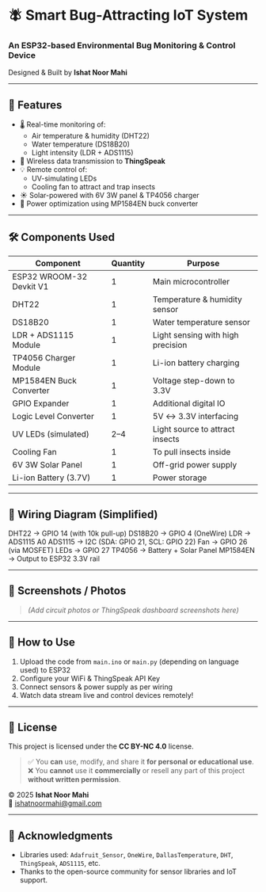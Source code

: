 # 🪰 Smart Bug-Attracting IoT System  
### An ESP32-based Environmental Bug Monitoring & Control Device  
Designed & Built by **Ishat Noor Mahi**

---

## 🌟 Features

- 🌡️ Real-time monitoring of:
  - Air temperature & humidity (DHT22)
  - Water temperature (DS18B20)
  - Light intensity (LDR + ADS1115)
- 📶 Wireless data transmission to **ThingSpeak**
- 💡 Remote control of:
  - UV-simulating LEDs
  - Cooling fan to attract and trap insects
- ☀️ Solar-powered with 6V 3W panel & TP4056 charger
- 🔋 Power optimization using MP1584EN buck converter

---

## 🛠️ Components Used

| Component               | Quantity | Purpose                                  |
|-------------------------|----------|------------------------------------------|
| ESP32 WROOM-32 Devkit V1 | 1        | Main microcontroller                     |
| DHT22                   | 1        | Temperature & humidity sensor            |
| DS18B20                 | 1        | Water temperature sensor                 |
| LDR + ADS1115 Module    | 1        | Light sensing with high precision        |
| TP4056 Charger Module   | 1        | Li-ion battery charging                  |
| MP1584EN Buck Converter | 1        | Voltage step-down to 3.3V                |
| GPIO Expander           | 1        | Additional digital IO                    |
| Logic Level Converter   | 1        | 5V ↔ 3.3V interfacing                    |
| UV LEDs (simulated)     | 2–4      | Light source to attract insects          |
| Cooling Fan             | 1        | To pull insects inside                   |
| 6V 3W Solar Panel       | 1        | Off-grid power supply                    |
| Li-ion Battery (3.7V)   | 1        | Power storage                            |

---

## 🔌 Wiring Diagram (Simplified)

DHT22 → GPIO 14 (with 10k pull-up)
DS18B20 → GPIO 4 (OneWire)
LDR → ADS1115 A0
ADS1115 → I2C (SDA: GPIO 21, SCL: GPIO 22)
Fan → GPIO 26 (via MOSFET)
LEDs → GPIO 27
TP4056 → Battery + Solar Panel
MP1584EN → Output to ESP32 3.3V rail


---

## 📸 Screenshots / Photos

> *(Add circuit photos or ThingSpeak dashboard screenshots here)*

---

## 🚀 How to Use

1. Upload the code from `main.ino` or `main.py` (depending on language used) to ESP32
2. Configure your WiFi & ThingSpeak API Key
3. Connect sensors & power supply as per wiring
4. Watch data stream live and control devices remotely!

---

## 🔐 License

This project is licensed under the **CC BY-NC 4.0** license.

> ✅ You **can** use, modify, and share it **for personal or educational use**.  
> ❌ You **cannot** use it **commercially** or resell any part of this project **without written permission**.

© 2025 **Ishat Noor Mahi**  
📧 ishatnoormahi@gmail.com

---

## 🤝 Acknowledgments

- Libraries used: `Adafruit_Sensor`, `OneWire`, `DallasTemperature`, `DHT`, `ThingSpeak`, `ADS1115`, etc.
- Thanks to the open-source community for sensor libraries and IoT support.
